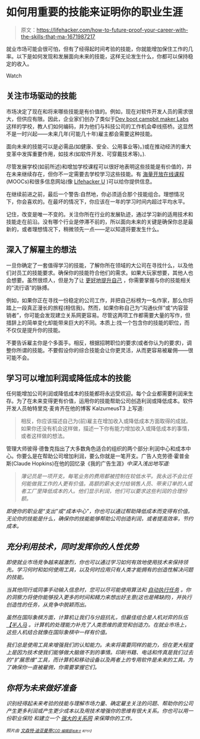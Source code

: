 # 如何用重要的技能来证明你的职业生涯

> 原文：<https://lifehacker.com/how-to-future-proof-your-career-with-the-skills-that-ma-1671987217>

就业市场可能会很可怕，但有了经得起时间考验的技能，你就能增加保住工作的几率。以下是如何发现和发展面向未来的技能，这样无论发生什么，你都可以保持稳定的收入。

Watch

## 关注市场驱动的技能

市场决定了现在和将来哪些技能是有价值的。例如，现在对软件开发人员的需求很大，但供应有限。因此，企业家们创办了类似于[Dev boot camp](http://devbootcamp.com/)[bit maker Labs](http://bitmakerlabs.com/)这样的学校，教人们如何编码，并为他们与科技公司的工作机会牵线搭桥。这显然不是一时兴起——未来几年(可能几十年)雇主都会需要这种技能。

面向未来的技能可以是必需品(如健康、安全、公用事业等)。)或在推动经济的重大变革中发挥重要作用，如技术(如软件开发、可穿戴技术等)。).

尽管发展学校(如前所述)和增加学校课程可以很好地表明这些技能是有价值的，并在未来继续存在，但你不一定需要去学校学习这些技能。有 [海量开放在线课程](http://hackerspace.lifehacker.com/trampled-over-by-a-horde-of-moocs-504022823) (MOOCs)和很多信息网站(像 [Lifehacker U](http://lifehacker.com/tag/lifehacker-u) )可以给你提供信息。

在继续前进之前，最后一个警告:自然地，你必须适合那个技能组合。理想情况下，你会喜欢的。在最坏的情况下，你应该在一年的学习时间内超过平均水平。

记住，改变是唯一不变的。关注你所在行业的发展轨迹，通过学习新的适用技术和技能走在前沿。没有哪个行业是停滞不前的，所以面向未来的关键是确保你总是最新的，或者理想情况下，稍微领先一点——足以知道将要发生什么。

## 深入了解雇主的想法

一旦你确定了一套值得学习的技能，了解你所在领域的大公司在寻找什么，以及他们对员工的技能要求。确保你的技能符合他们的需求。如果大玩家想要，其他人也会想要。虽然很烦人，但是为了让 [更好地提升自己](https://lifehacker.com/how-to-promote-yourself-without-being-sleazy-5883298) ，你需要掌握与你的技能相关的“流行语”的脉搏。

例如，如果你正在寻找一份稳定的公司工作，并把自己标榜为一名作家，那么你将踏上一段真正漫长的旅程(相信我)。然而，如果你称自己为“沟通伙伴”或“内容营销者”，你可能会发现建立关系网更容易。尽管这两项工作都需要大量的写作，但措辞上的简单变化却能带来巨大的不同。本质上:找一个包含你的技能的职位，而不仅仅是提升你的技能。

不要告诉雇主你是个多面手。相反，根据招聘职位的要求(或者你认为的要求)，调整你所谓的技能。不要假设你的综合技能会让你更灵活，从而更容易被雇佣——很可能不会。

## 学习可以增加利润或降低成本的技能

任何能增加公司利润或降低成本的技能都将永远受欢迎。每个企业都需要利润来生存。为了在未来变得更有价值，运用你的技能帮助公司创造利润或降低成本。软件开发人员帕特里克·麦肯齐在他的博客 KalzumeusT3 上写道:

> 相反，你应该描述自己为(前)雇主在增加收入或降低成本方面取得的成就。如果你还没有机会这样做，描述一下你有能力增加收入或降低成本的事情，或者这样做的想法。

管理大师彼得·德鲁克指出了大多数角色适合的组织的两个部分:利润中心和成本中心。你要么是在帮助公司增加利润，要么你就是一笔开支。广告人克劳德·霍普金斯(Claude Hopkins)在他的回忆录《我的广告生涯》[](http://www.wallyconger.com/Claude-Hopkins-My-Life-in-Advertising.pdf)*中深入浅出地写道:*

> *簿记员是一项开支。每笔业务的费用都被控制在较低水平。我永远不会比任何能做我工作的人更有价值。高额的薪水支付给销售人员、带来订单的人或者工厂里降低成本的人。他们显示利润，他们可以要求这些利润的合理份额。*

*即使你的职业是“支出”或“成本中心”，你也可以通过帮助降低成本而变得有价值。无论你的技能是什么，确保你的技能能够帮助公司创造利润，或者提高效率，节约成本。*

## *充分利用技术，同时发挥你的人性优势*

*即使就业市场竞争越来越激烈，你也可以通过学习如何有效地使用技术来保持领先。学习何时和如何使用工具，以及何时应用只有人类才能拥有的创造性解决问题的技能。*

*当其他同行或同事手动输入信息时，您可以尽可能使用算法和 [自动执行任务](https://lifehacker.com/time-assets-and-debts-a-different-way-of-thinking-abou-1658835903) 。你的洞察力将使你能够投入更多的时间和精力来想出好主意(这也是稀缺的)，并执行创造性的任务，从竞争中脱颖而出。*

*虽然在国际象棋方面，计算机让我们与分庭抗礼，但最佳组合是人机对弈的队伍 [【半人马](http://www.quora.com/Why-has-centaur-chess-been-more-successful-than-computers-alone) 。计算机的处理能力补充了人类思维的直觉和创造力。在就业市场上，这些人机结合就像在国际象棋中一样有价值。*

*我们总是使用工具来增强我们的认知能力。未来将需要同样的能力，但在更大程度上是因为技术使我们能够做大脑做不到的事情。印刷书籍、电话和传真是我们过去的“扩展思维”工具，而计算机和移动设备以及两者上的专用软件是未来的工具。为了确保你一直被雇佣，你需要掌握它们。*

## ***你将为未来做好准备***

*识别经得起未来考验的技能与理解市场力量、确定雇主关注的问题、帮助你的公司产生更多利润或产生更少成本以及用技术增强你的思维有很大关系。你也可以用一份职业保险 和建立一个 [强大的关系网](http://lifehacker.com/keep-hunting-after-landing-a-job-to-keep-your-network-s-1473764785) 来保障你的工作。*

**<small>照片由</small>* [*<small>文森特·迪亚曼蒂</small>*](http://www.flickr.com/photos/sklathill/198540457)*<small></small>*<small>[*<small>COD 编辑部</small>*](http://www.flickr.com/photos/codnewsroom/12438785593)*<small></small>*<small>[*<small>帕斯卡</small>*](http://www.flickr.com/photos/pasukaru76/5296559285) *<small>和<small></small></small>*<small>T51】</small></small></small>*

*<small><small></small></small>*